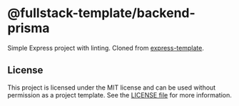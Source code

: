 # @fullstack-template/backend-prisma

Simple Express project with linting. Cloned from [express-template](https://github.com/SkyezerFox/express-template).

## License

This project is licensed under the MIT license and can be used without permission as a project template. See the [LICENSE file](/LICENSE) for more information.
